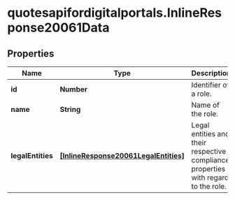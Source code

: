 # quotesapifordigitalportals.InlineResponse20061Data

## Properties

Name | Type | Description | Notes
------------ | ------------- | ------------- | -------------
**id** | **Number** | Identifier of a role. | [optional] 
**name** | **String** | Name of the role. | [optional] 
**legalEntities** | [**[InlineResponse20061LegalEntities]**](InlineResponse20061LegalEntities.md) | Legal entities and their respective compliance properties with regard to the role. | [optional] 


